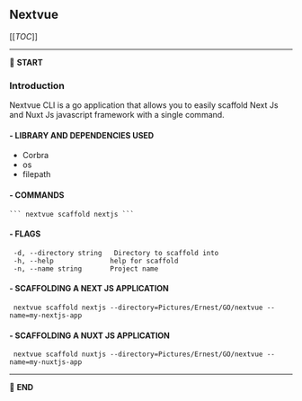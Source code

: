 ## Nextvue

[[_TOC_]]

---

:scroll: **START**


### Introduction

Nextvue CLI is a go application that allows you to easily scaffold Next Js and Nuxt Js javascript framework with a single command.

#### - LIBRARY AND DEPENDENCIES USED
 - Corbra
 - os
 - filepath

#### - COMMANDS

    ``` nextvue scaffold nextjs ```
#### - FLAGS
 ```
  -d, --directory string   Directory to scaffold into
  -h, --help              help for scaffold
  -n, --name string       Project name
 ```
#### - SCAFFOLDING A NEXT JS APPLICATION
``` nextvue scaffold nextjs --directory=Pictures/Ernest/GO/nextvue --name=my-nextjs-app```

#### - SCAFFOLDING A NUXT JS APPLICATION
``` nextvue scaffold nuxtjs --directory=Pictures/Ernest/GO/nextvue --name=my-nuxtjs-app```

---
:scroll: **END**
